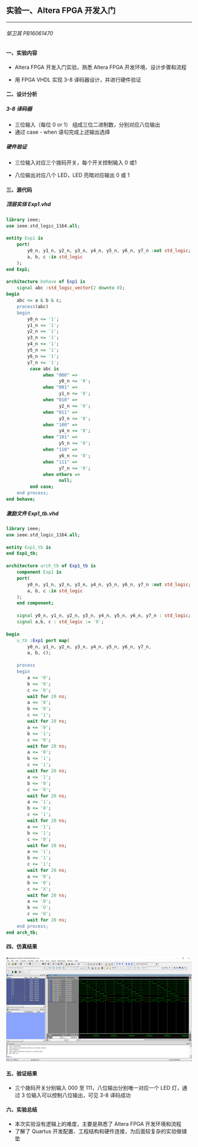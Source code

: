 ## 实验一、Altera FPGA 开发入门

---

###### 邹卫其 PB16061470



#### 一、实验内容

- Altera FPGA 开发入门实验，熟悉 Altera FPGA 开发环境、设计步骤和流程

- 用 FPGA VHDL 实现 3-8 译码器设计，并进行硬件验证

  

#### 二、设计分析

##### 3-8 译码器

- 三位输入（每位 0 or 1） 组成三位二进制数，分别对应八位输出
- 通过 case - when 语句完成上述输出选择

##### 硬件验证

- 三位输入对应三个拨码开关，每个开关控制输入 0 或1

- 八位输出对应八个 LED，LED 亮暗对应输出 0 或 1

  

#### 三、源代码

##### 顶层实体 Exp1.vhd

```vhdl
library ieee;
use ieee.std_logic_1164.all;

entity Exp1 is
    port(
        y0_n, y1_n, y2_n, y3_n, y4_n, y5_n, y6_n, y7_n :out std_logic;
        a, b, c :in std_logic
    );
end Exp1;

architecture behave of Exp1 is
    signal abc :std_logic_vector(2 downto 0);
begin
    abc <= a & b & c;
    process(abc) 
    begin
        y0_n <= '1';
        y1_n <= '1';
        y2_n <= '1';
        y3_n <= '1';
        y4_n <= '1';
        y5_n <= '1';
        y6_n <= '1';
        y7_n <= '1';
		 case abc is 
			  when "000" =>
					y0_n <= '0';
			  when "001" =>
					y1_n <= '0';
			  when "010" =>
					y2_n <= '0';
			  when "011" =>
					y3_n <= '0';
			  when "100" =>
					y4_n <= '0';
			  when "101" =>
					y5_n <= '0';
			  when "110" =>
					y6_n <= '0';
			  when "111" =>
					y7_n <= '0';
			  when others =>
					null;
		 end case;
	end process;
end behave;

```

##### 激励文件 Exp1_tb.vhd

```vhdl
library ieee;
use ieee.std_logic_1164.all;

entity Exp1_tb is
end Exp1_tb;

architecture arch_tb of Exp1_tb is
    component Exp1 is
    port(
        y0_n, y1_n, y2_n, y3_n, y4_n, y5_n, y6_n, y7_n :out std_logic;
        a, b, c :in std_logic
    );
    end component;

    signal y0_n, y1_n, y2_n, y3_n, y4_n, y5_n, y6_n, y7_n : std_logic;
    signal a,b, c : std_logic := '0';

begin
    u_tb :Exp1 port map(
        y0_n, y1_n, y2_n, y3_n, y4_n, y5_n, y6_n, y7_n,
        a, b, c);

    process
    begin
        a <= '0';
        b <= '0';
        c <= '0';
        wait for 20 ns;
        a <= '0';
        b <= '0';
        c <= '1';
        wait for 20 ns;
        a <= '0';
        b <= '1';
        c <= '0';
        wait for 20 ns;
        a <= '0';
        b <= '1';
        c <= '1';
        wait for 20 ns;
        a <= '1';
        b <= '0';
        c <= '0';
        wait for 20 ns;
        a <= '1';
        b <= '0';
        c <= '1';
        wait for 20 ns;
        a <= '1';
        b <= '1';
        c <= '0';
        wait for 20 ns;
        a <= '1';
        b <= '1';
        c <= '1';
        wait for 20 ns;
        a <= '0';
        b <= '0';
        c <= 'X';
        wait for 20 ns;
        a <= '0';
        b <= 'U';
        c <= '0';
        wait for 20 ns;
    end process;
end arch_tb;
```



#### 四、仿真结果



![sim](sim.png)













#### 五、验证结果

- 三个拨码开关分别输入 000 至 111，八位输出分别唯一对应一个 LED 灯，通过 3 位输入可以控制八位输出，可见 3-8 译码成功



#### 六、实验总结

- 本次实验没有逻辑上的难度，主要是熟悉了 Altera FPGA 开发环境和流程
- 了解了 Quartus 开发配置、工程结构和硬件连接，为后面较复杂的实验做铺垫

```

```